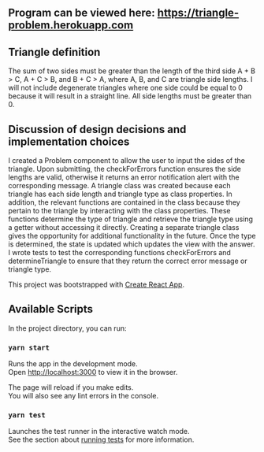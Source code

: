 ## Program can be viewed here: https://triangle-problem.herokuapp.com

## Triangle definition
The sum of two sides must be greater than the length of the third side A + B > C, A + C > B, and B + C > A, where A, B, and C are triangle side lengths. I will not include degenerate triangles where one side could be equal to 0 because it will result in a straight line. All side lengths must be greater than 0.

## Discussion of design decisions and implementation choices
I created a Problem component to allow the user to input the sides of the triangle. Upon submitting, the checkForErrors function ensures the side lengths are valid, otherwise it returns an error notification alert with the corresponding message. A triangle class was created because each triangle has each side length and triangle type as class properties. In addition, the relevant functions are contained in the class because they pertain to the triangle by interacting with the class properties. These functions determine the type of triangle and retrieve the triangle type using a getter without accessing it directly. Creating a separate triangle class gives the opportunity for additional functionality in the future. Once the type is determined, the state is updated which updates the view with the answer. I wrote tests to test the corresponding functions checkForErrors and determineTriangle to ensure that they return the correct error message or triangle type.




This project was bootstrapped with [Create React App](https://github.com/facebook/create-react-app).

## Available Scripts

In the project directory, you can run:

### `yarn start`

Runs the app in the development mode.<br />
Open [http://localhost:3000](http://localhost:3000) to view it in the browser.

The page will reload if you make edits.<br />
You will also see any lint errors in the console.

### `yarn test`

Launches the test runner in the interactive watch mode.<br />
See the section about [running tests](https://facebook.github.io/create-react-app/docs/running-tests) for more information.
